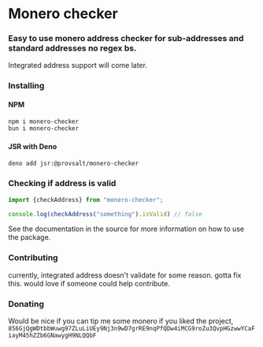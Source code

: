 # Monero checker

### Easy to use monero address checker for sub-addresses and standard addresses no regex bs.

Integrated address support will come later.

### Installing
#### NPM
```bash
npm i monero-checker
bun i monero-checker
```

#### JSR with Deno
```bash
deno add jsr:@provsalt/monero-checker
```

### Checking if address is valid

```js
import {checkAddress} from "monero-checker";

console.log(checkAddress("something").isValid) // false
```
See the documentation in the source for more information on how to use the package.

### Contributing
currently, integrated address doesn't validate for some reason. gotta fix this. would love if someone could help contribute.

### Donating
Would be nice if you can tip me some monero if you liked the project, 
``856GjQgWDtbbWuwg97ZLuLiUEy9Nj3n9wD7grRE9nqPfQDw4iMCG9roZu3QvpHGzwwYCaFiayM45hZZb6GNawygH9NLQQbF``
